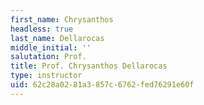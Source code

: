 ```yaml
---
first_name: Chrysanthos
headless: true
last_name: Dellarocas
middle_initial: ''
salutation: Prof.
title: Prof. Chrysanthos Dellarocas
type: instructor
uid: 62c28a02-81a3-857c-6762-fed76291e60f
---
```

